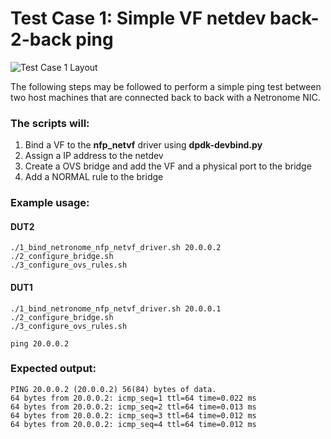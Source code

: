 # Test Case 1: Simple VF netdev back-2-back ping

![Test Case 1 Layout](https://github.com/netronome-support/IVG/blob/master/aovs_2.6B/test_case_1/test_case_1_layout.png?raw=true)

The following steps may be followed to perform a simple ping test between two host machines that are connected back to back with a Netronome NIC.

### The scripts will:
1. Bind a VF to the **nfp_netvf** driver using **dpdk-devbind.py**
2. Assign a IP address to the netdev 
3. Create a OVS bridge and add the VF and a physical port to the bridge
4. Add a NORMAL rule to the bridge

### Example usage:

#### DUT2
```
./1_bind_netronome_nfp_netvf_driver.sh 20.0.0.2
./2_configure_bridge.sh
./3_configure_ovs_rules.sh
```

#### DUT1
```
./1_bind_netronome_nfp_netvf_driver.sh 20.0.0.1
./2_configure_bridge.sh
./3_configure_ovs_rules.sh

ping 20.0.0.2
```

### Expected output:
```
PING 20.0.0.2 (20.0.0.2) 56(84) bytes of data.
64 bytes from 20.0.0.2: icmp_seq=1 ttl=64 time=0.022 ms
64 bytes from 20.0.0.2: icmp_seq=2 ttl=64 time=0.013 ms
64 bytes from 20.0.0.2: icmp_seq=3 ttl=64 time=0.012 ms
64 bytes from 20.0.0.2: icmp_seq=4 ttl=64 time=0.012 ms
```
